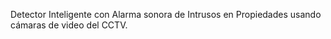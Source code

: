 Detector Inteligente con Alarma sonora de Intrusos en Propiedades usando cámaras de video del CCTV.
